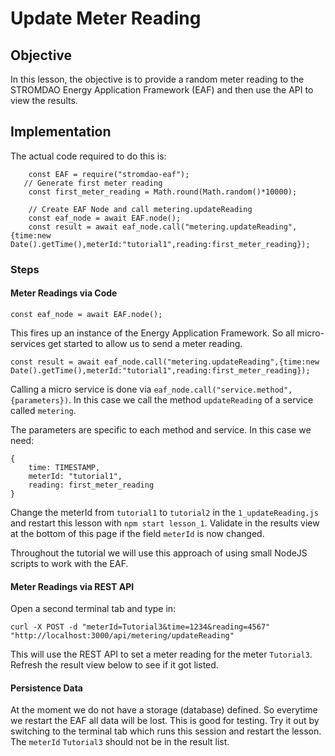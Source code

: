 # Update Meter Reading

## Objective
In this lesson, the objective is to provide a random meter reading to the STROMDAO Energy Application Framework (EAF) and then use the API to view the results.

## Implementation
The actual code required to do this is:
```node
    const EAF = require("stromdao-eaf");
   // Generate first meter reading
    const first_meter_reading = Math.round(Math.random()*10000);

    // Create EAF Node and call metering.updateReading
    const eaf_node = await EAF.node();
    const result = await eaf_node.call("metering.updateReading",{time:new Date().getTime(),meterId:"tutorial1",reading:first_meter_reading});
```

### Steps

#### Meter Readings via Code

```
const eaf_node = await EAF.node();
```

This fires up an instance of the Energy Application Framework. So all micro-services get started to allow us to send a meter reading.

```
const result = await eaf_node.call("metering.updateReading",{time:new Date().getTime(),meterId:"tutorial1",reading:first_meter_reading});
```

Calling a micro service is done via `eaf_node.call("service.method",{parameters})`. In this case we call the method `updateReading` of a service called `metering`.

The parameters are specific to each method and service. In this case we need:
```
{
    time: TIMESTAMP,
    meterId: "tutorial1",
    reading: first_meter_reading
}
```

Change the meterId from `tutorial1` to `tutorial2` in the `1_updateReading.js` and restart this lesson with `npm start lesson_1`. Validate in the results view at the bottom of this page if the field `meterId` is now changed.

Throughout the tutorial we will use this approach of using small NodeJS scripts to work with the EAF.

#### Meter Readings via REST API
Open a second terminal tab and type in:
```
curl -X POST -d "meterId=Tutorial3&time=1234&reading=4567" "http://localhost:3000/api/metering/updateReading"
```

This will use the REST API to set a meter reading for the meter `Tutorial3`. Refresh the result view below to see if it got listed.

#### Persistence Data
At the moment we do not have a storage (database) defined. So everytime we restart the EAF all data will be lost. This is good for testing. Try it out by switching to the terminal tab which runs this session and restart the lesson. The `meterId` `Tutorial3` should not be in the result list.
 


